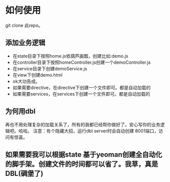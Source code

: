 # 如何使用
 
  git clone 此repo。

## 添加业务逻辑

* 在state目录下按照home.js依葫芦画瓢，创建比如:demo.js
* 在controller目录下按照homeController.js创建一个demoController.js
* 在service目录下创建demoService.js
* 在view下创建demo.html
* ok大功告成。
* 如果需要directive，在directive下创建一个文件即可。都是自动加载的
* 如果需要services，在services下创建一个文件即可。都是自动加载的

## 为何用dbl

再也不用处理复杂的加载关系了，所有的我都已经帮你做好了。安心写你的业务逻辑吧。哈哈。
注意：有个隐藏大招，运行dbl server时会自动创建 8001端口，访问有惊喜。

## 如果需要我可以根据state 基于yeoman创建全自动化的脚手架。创建文件的时间都可以省了。我草，真是DBL(碉堡了)
